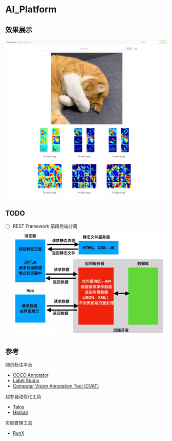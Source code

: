 

# AI_Platform

## 效果展示

![New](image/New.png)



## TODO

- [ ] REST Framework 前段后端分离

  

  ![img](image/15578594-303e6009721ae5a1.png)



## 参考

网页标注平台

* [COCO Annotator](https://github.com/jsbroks/coco-annotator)
* [Label Studio](https://github.com/heartexlabs/label-studio)
* [Computer Vision Annotation Tool (CVAT)](https://github.com/opencv/cvat)

超参自动优化工具

* [Talos](https://github.com/autonomio/talos)
* [Hpman](https://github.com/megvii-research/hpman)

实验管理工具

* [RunX](https://github.com/NVIDIA/runx)